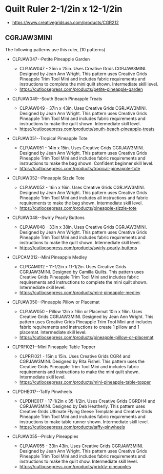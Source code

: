 # Quilt Ruler 2-1/2in x 12-1/2in
* https://www.creativegridsusa.com/products/CGR212

## CGRJAW3MINI

The following patterns use this ruler, (10 patterns)

* CLPJAW047--Petite Pineapple Garden
	* CLPJAW047 - 25in x 25in. Uses Creative Grids CGRJAW3MINI. Designed by Jean Ann Wright. This pattern uses Creative Grids Pineapple Trim Tool Mini and includes fabric requirements and instructions to complete the mini quilt shown. Intermediate skill level.
	* https://cutloosepress.com/products/petite-pineapple-garden


* CLPJAW049--South Beach Pineapple Treats
	* CLPJAW049 - 37in x 43in. Uses Creative Grids CGRJAW3MINI. Designed by Jean Ann Wright. This pattern uses Creative Grids Pineapple Trim Tool Mini and includes fabric requirements and instructions to make the quilt shown. Intermediate skill level.
	* https://cutloosepress.com/products/south-beach-pineapple-treats


* CLPJAW051--Tropical Pineapple Tote
	* CLPJAW051 - 14in x 15in. Uses Creative Grids CGRJAW3MINI. Designed by Jean Ann Wright. This pattern uses Creative Grids Pineapple Trim Tool Mini and includes fabric requirements and instructions to make the bag shown. Confident beginner skill level.
	* https://cutloosepress.com/products/tropical-pineapple-tote


* CLPJAW052--Pineapple Sizzle Tote
	* CLPJAW052 - 16in x 16in. Uses Creative Grids CGRJAW3MINI. Designed by Jean Ann Wright. This pattern uses Creative Grids Pineapple Trim Tool Mini and includes all instructions and fabric requirements to make the bag shown. Intermediate skill level.
	* https://cutloosepress.com/products/pineapple-sizzle-tote


* CLPJAW048--Swirly Pearly Buttons
	* CLPJAW048 - 33in x 38in. Uses Creative Grids CGRJAW3MINI. Designed by Jean Ann Wright. This pattern uses Creative Grids Pineapple Trim Tool Mini and includes fabric requirements and instructions to make the quilt shown. Intermediate skill level.
	* https://cutloosepress.com/products/swirly-pearly-buttons


* CLPCAM012--Mini Pineapple Medley
	* CLPCAM012 - 11-1/2in x 11-1/2in. Uses Creative Grids CGRJAW3MINI. Designed by Camilla Quilts. This pattern uses Creative Grids Pineapple Trim Tool Mini and includes fabric requirements and instructions to complete the mini quilt shown. Intermediate skill level.
	* https://cutloosepress.com/products/mini-pineapple-medley


* CLPJAW050--Pineapple Pillow or Placemat
	* CLPJAW050 - Pillow 12in x 16in or Placemat 10in x 16in. Uses Creative Grids CGRJAW3MINI. Designed by Jean Ann Wright. This pattern uses Creative Grids Pineapple Trim Tool Mini and includes fabric requirements and instructions to create 1 pillow and 1 placemat. Intermediate skill level.
	* https://cutloosepress.com/products/pineapple-pillow-or-placemat


* CLPRFI021--Mini Pineapple Table Topper
	* CLPRFI021 - 15in x 15in. Uses Creative Grids CGR4 and CGRJAW3MINI. Designed by Rita Fishel. This pattern uses the Creative Grids Pineapple Trim Tool Mini and includes fabric requirements and instructions to make the mini quilt shown. Intermediate skill level.
	* https://cutloosepress.com/products/mini-pineapple-table-topper


* CLPDHE017--Taffy Pinwheels
	* CLPDHE017 - 17-1/2in x 35-1/2in. Uses Creative Grids CGRDH4 and CGRJAW3MINI. Designed by Deb Heatherly. This pattern uses Creative Grids Ultimate Flying Geese Template and Creative Grids Pineapple Trim Tool Mini and includes fabric requirements and instructions to make table runner shown. Intermediate skill level.
	* https://cutloosepress.com/products/taffy-pinwheels


* CLPJAW055--Prickly Pineapples
	* CLPJAW055 - 33in  43in. Uses Creative Grids CGRJAW3MINI. Designed by Jean Ann Wright. This pattern uses Creative Grids Pineapple Trim Tool Mini and includes fabric requirements and instructions to make the quilt show. Intermediate skill level.
	* https://cutloosepress.com/products/prickly-pineapples

